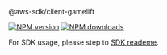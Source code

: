 @aws-sdk/client-gamelift

[![NPM version](https://img.shields.io/npm/v/@aws-sdk/client-gamelift/beta.svg)](https://www.npmjs.com/package/@aws-sdk/client-gamelift)
[![NPM downloads](https://img.shields.io/npm/dm/@aws-sdk/client-gamelift.svg)](https://www.npmjs.com/package/@aws-sdk/client-gamelift)

For SDK usage, please step to [SDK reademe](https://github.com/aws/aws-sdk-js-v3).
